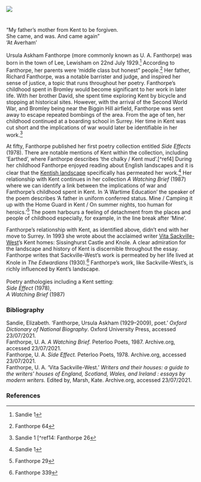 <a href="https://juncture-digital.org"><img src="https://juncture-digital.org/images/ve-button.png"></a>
<param ve-config title="U. A. Fanthorpe (Ursula Askham Fanthorpe) (1929-2009)" author="Simone Blandford" layout="vtl" 
banner="https://stor.artstor.org/stor/f3590125-3b05-42a0-b365-e33a8735353c">

<param ve-entity eid="Q215030" aliases="Lewisham">
<param ve-entity eid="Q208201" aliases="Bromley">
<param ve-entity eid="Q6512849" aliases="Lee">
<param ve-entity eid="Q1431935" aliases="Biggin Hill">
<param ve-entity eid="Q24660387" aliases="Sissinghurst Castle">
<param ve-entity eid="Q1285144" aliases="Knole">

#

“My father’s mother from Kent to be forgiven.   
She came, and was. And came again”    
‘At Averham’
<br>
<br>
Ursula Askham Fanthorpe (more commonly known as U. A. Fanthorpe) was born in the town of Lee, Lewisham on 22nd July 1929.[^ref1]   According to Fanthorpe, her parents were ‘middle class but honest” people.[^ref2]  Her father, Richard Fanthorpe, was a notable barrister and judge, and inspired her sense of justice, a topic that runs throughout her poetry. Fanthorpe’s childhood spent in Bromley would become significant to her work in later life. With her brother David, she spent time exploring Kent by bicycle and stopping at historical sites. However, with the arrival of the Second World War, and Bromley being near the Biggin Hill airfield, Fanthorpe was sent away to escape repeated bombings of the area. From the age of ten, her childhood continued at a boarding school in Surrey. Her time in Kent was cut short and the implications of war would later be identifiable in her work.[^ref3] 
<param ve-image url="https://upload.wikimedia.org/wikipedia/commons/e/e4/Royal_Air_Force-_the_Air_Training_Corps%2C_1941-1945._CH9567.jpg" label="Cadets of No 228 Bromley Squadron ATC receive instruction in firing the .303 Lee-Enfield rifle on the firing range at RAF Biggin Hill, Kent." attribution="Miller (P/O), Royal Air Force official photographer, Public domain, via Wikimedia Commons">
<param ve-map center="Q6512849" zoom="15">

At fifty, Fanthorpe published her first poetry collection entitled _Side Effects_ (1978). There are notable mentions of Kent within the collection, including ‘Earthed’, where Fanthorpe describes ‘the chalky / Kent mud’.[^ref4]  During her childhood Fanthorpe enjoyed reading about English landscapes and it is clear that the [Kentish landscape](/landscape/kentish-landscapes/) specifically has permeated her work.[^ref5]  Her relationship with Kent continues in her collection _A Watching Brief_ (1987) where we can identify a link between the implications of war and Fanthorpe’s childhood spent in Kent. In ‘A Wartime Education’ the speaker of the poem describes ‘A father in uniform conferred status. Mine / Camping it up with the Home Guard in Kent / On summer nights, too human for heroics.’[^ref6]  The poem harbours a feeling of detachment from the places and people of childhood especially, for example, in the line break after ‘Mine’. 
<param ve-image url="https://upload.wikimedia.org/wikipedia/commons/d/d5/King_George_VI_talking_to_a_member_of_the_Home_Guard_during_an_inspection_in_Kent%2C_10_August_1940._H2936.jpg" label="King George VI talking to a member of the Home Guard during an inspection in North Kent, 10 August 1940." attribution="Imperial War Museum, Horton (Capt), War Office official photographer, Public domain, via Wikimedia Commons">
<param ve-map center="Q208201" zoom="15">

Fanthorpe’s relationship with Kent, as identified above, didn’t end with her move to Surrey. In 1993 she wrote about the acclaimed writer [Vita Sackville-West](/20c/20c-sackville-west-biography)’s Kent homes: Sissinghurst Castle and Knole. A clear admiration for the landscape and history of Kent is discernible throughout the essay. Fanthorpe writes that Sackville-West’s work is permeated by her life lived at Knole in _The Edwardians_ (1930).[^ref7]  Fanthorpe’s work, like Sackville-West’s, is richly influenced by Kent’s landscape. 
<br>
<br>
Poetry anthologies including a Kent setting:   
_Side Effect_ (1978),   
_A Watching Brief_ (1987)   
<param ve-image url="https://upload.wikimedia.org/wikipedia/commons/a/a9/SISSINGHURST_CASTLE_GARDEN_The_Prospect_Tower_and_lawn.JPG" label="Sissinghurst Castle Garden, The Prospect Tower and Lawn" attribution="HARTLEPOOLMARINA2014, CC BY-SA 4.0, via Wikimedia Commons">
<param ve-map center="Q24660387" zoom="15">

### Bibliography 

Sandie, Elizabeth. ‘Fanthorpe, Ursula Askham (1929–2009), poet.’ _Oxford Dictionary of National Biography_. Oxford University Press, accessed 23/07/2021.      
Fanthorpe, U. A. _A Watching Brief._ Peterloo Poets, 1987. Archive.org, accessed 23/07/2021.   
Fanthorpe, U. A. _Side Effect._ Peterloo Poets, 1978. Archive.org, accessed 23/07/2021.   
Fanthorpe, U. A. ‘Vita Sackville-West.’ _Writers and their houses: a guide to the writers' houses of England, Scotland, Wales, and Ireland : essays by modern writers._ Edited by, Marsh, Kate. Archive.org, accessed 23/07/2021.   
<param ve-image url="https://upload.wikimedia.org/wikipedia/commons/1/1a/Saint_George_and_the_Dragon_by_Paolo_Uccello_%28London%29_01.jpg" label="Saint George and the Dragon, used on the front cover of 'Side Effects'" attribution="Paolo Uccello, Public domain, via Wikimedia Commons">

### References

[^ref1]: Sandie 1 
[^ref2]: Fanthorpe 64
[^ref3]: Sandie 1
[^ref14: Fanthorpe 26
[^ref5]: Sandie 1
[^ref6]: Fanthorpe 29
[^ref7]: Fanthorpe 339 


